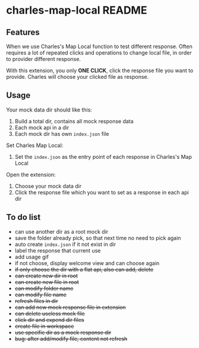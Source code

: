 # charles-map-local README

## Features

When we use Charles's Map Local function to test different response. Often requires a lot of repeated clicks and operations to change local file, in order to provider different response.

With this extension, you only **ONE CLICK**, click the response file you want to provide. Charles will choose your clicked file as response.

## Usage

Your mock data dir should like this:

1. Build a total dir, contains all mock response data
2. Each mock api in a dir
3. Each mock dir has own `index.json` file

Set Charles Map Local:

1. Set the `index.json` as the entry point of each response in Charles's Map Local

Open the extension:

1. Choose your mock data dir
2. Click the response file which you want to set as a response in each api dir

## To do list

- can use another dir as a root mock dir
- save the folder already pick, so that next time no need to pick again
- auto create `index.json` if it not exist in dir
- label the response that current use
- add usage gif
- if not choose, display welcome view and can choose again
- <del>if only choose the dir with a flat api, also can add, delete<del>
- <del>can create new dir in root</del>
- <del>can create new file in root</del>
- <del>can modify folder name</del>
- <del>can modify file name</del>
- <del>refresh files in dir</del>
- <del>can add new mock response file in extension</del>
- <del>can delete useless mock file</del>
- <del>click dir and expend dir files</del>
- <del>create file in workspace</del>
- <del>use specific dir as a mock response dir</del>
- <del>bug: after add/modify file, content not refresh</del>
